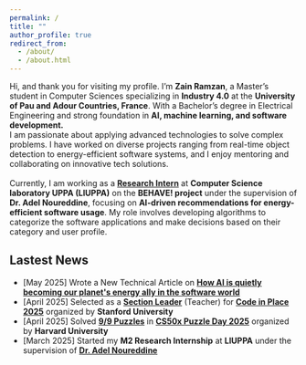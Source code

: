 ```yaml
---
permalink: /
title: ""
author_profile: true
redirect_from: 
  - /about/
  - /about.html
---
```

Hi, and thank you for visiting my profile. 
I’m **Zain Ramzan**, a Master’s student in Computer Sciences specializing in **Industry 4.0** at the **University of Pau and Adour Countries, France**. With a Bachelor’s degree in Electrical Engineering and strong foundation in **AI, machine learning, and software development.** <br>I am passionate about applying advanced technologies to solve complex problems. I have worked on diverse projects ranging from real-time object detection to energy-efficient software systems, and I enjoy mentoring and collaborating on innovative tech solutions.<br><br>Currently, I am working as a [**Research Intern**](/cv/M2ResearchInternship) at **Computer Science laboratory UPPA (LIUPPA)** on the **BEHAVE! project** under the supervision of **Dr. Adel Noureddine**, focusing on **AI-driven recommendations for energy-efficient software usage**. My role involves developing algorithms to categorize the software applications and make decisions based on their category and user profile.
## Lastest News
* [May 2025] Wrote a New Technical Article on <a href="https://www.linkedin.com/posts/zainramzan_greensoftware-aiforgood-sustainabletech-activity-7328736393617104897-HvOB?utm_source=share&utm_medium=member_desktop&rcm=ACoAACpO2oUBpaFQY7EUpXyTvd3kfNRba73FxtM" target="_blank">**How AI is quietly becoming our planet's energy ally in the software world**</a>
* [April 2025] Selected as a <a href="https://www.linkedin.com/posts/zainramzan_codeinplace-stanforduniversity-python-activity-7318438052387799040-cBF5?utm_source=share&utm_medium=member_desktop&rcm=ACoAACpO2oUBpaFQY7EUpXyTvd3kfNRba73FxtM" target="_blank"><b>Section Leader</b></a> (Teacher) for <a href="https://codeinplace.stanford.edu/" target="_blank">**Code in Place 2025**</a> organized by **Stanford University**
* [April 2025] Solved <a href="https://www.linkedin.com/posts/zainramzan_cs50x-harvard-puzzleday2025-activity-7318845749688000512-GCtz?utm_source=share&utm_medium=member_desktop&rcm=ACoAACpO2oUBpaFQY7EUpXyTvd3kfNRba73FxtM" target="_blank">**9/9 Puzzles**</a> in <a href="https://cs50.harvard.edu/x/2025/puzzles/" target="_blank">**CS50x Puzzle Day 2025**</a> organized by **Harvard University**
* [March 2025] Started my **M2 Research Internship** at **LIUPPA** under the supervision of <a href="https://www.noureddine.org/"  target="_blank">**Dr. Adel Noureddine**</a>
